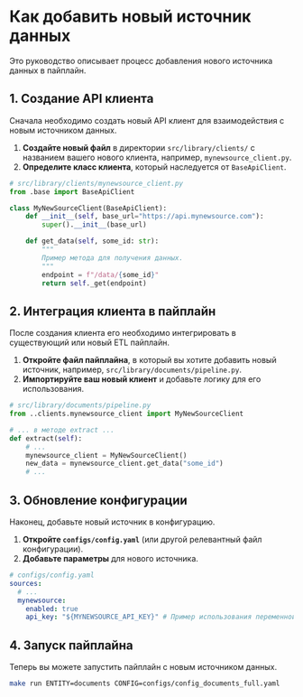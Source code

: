 # Как добавить новый источник данных

Это руководство описывает процесс добавления нового источника данных в пайплайн.

## 1. Создание API клиента

Сначала необходимо создать новый API клиент для взаимодействия с новым источником данных.

1.  **Создайте новый файл** в директории `src/library/clients/` с названием вашего нового клиента, например, `mynewsource_client.py`.
2.  **Определите класс клиента**, который наследуется от `BaseApiClient`.

```python
# src/library/clients/mynewsource_client.py
from .base import BaseApiClient

class MyNewSourceClient(BaseApiClient):
    def __init__(self, base_url="https://api.mynewsource.com"):
        super().__init__(base_url)

    def get_data(self, some_id: str):
        """
        Пример метода для получения данных.
        """
        endpoint = f"/data/{some_id}"
        return self._get(endpoint)
```

## 2. Интеграция клиента в пайплайн

После создания клиента его необходимо интегрировать в существующий или новый ETL пайплайн.

1.  **Откройте файл пайплайна**, в который вы хотите добавить новый источник, например, `src/library/documents/pipeline.py`.
2.  **Импортируйте ваш новый клиент** и добавьте логику для его использования.

```python
# src/library/documents/pipeline.py
from ..clients.mynewsource_client import MyNewSourceClient

# ... в методе extract ...
def extract(self):
    # ...
    mynewsource_client = MyNewSourceClient()
    new_data = mynewsource_client.get_data("some_id")
    # ...
```

## 3. Обновление конфигурации

Наконец, добавьте новый источник в конфигурацию.

1.  **Откройте `configs/config.yaml`** (или другой релевантный файл конфигурации).
2.  **Добавьте параметры** для нового источника.

```yaml
# configs/config.yaml
sources:
  # ...
  mynewsource:
    enabled: true
    api_key: "${MYNEWSOURCE_API_KEY}" # Пример использования переменной окружения
```

## 4. Запуск пайплайна

Теперь вы можете запустить пайплайн с новым источником данных.

```bash
make run ENTITY=documents CONFIG=configs/config_documents_full.yaml
```
